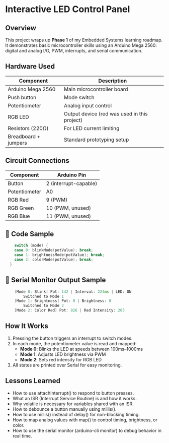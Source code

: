 # Interactive LED Control Panel

## Overview

This project wraps up **Phase 1** of my Embedded Systems learning roadmap. 
It demonstrates basic microcontroller skills using an Arduino Mega 2560: digital 
and analog I/O, PWM, interrupts, and serial communication.

## Hardware Used

| Component        | Description                      |
|------------------|----------------------------------|
| Arduino Mega 2560 | Main microcontroller board       |
| Push button       | Mode switch |
| Potentiometer     | Analog input control             |
| RGB LED           | Output device (red was used in this project) |
| Resistors (220Ω)  | For LED current limiting         |
| Breadboard + jumpers | Standard prototyping setup     |

## Circuit Connections

| Component    | Arduino Pin |
|--------------|-------------|
| Button       | 2 (interrupt-capable) |
| Potentiometer | A0          |
| RGB Red      | 9 (PWM)      |
| RGB Green    | 10 (PWM, unused) |
| RGB Blue     | 11 (PWM, unused) |

## 📝 Code Sample

```cpp
    switch (mode) {
    case 0: blinkMode(potValue); break;
    case 1: brightnessMode(potValue); break;
    case 2: colorMode(potValue); break;
  }
```

## 📝 Serial Monitor Output Sample

```cpp
    [Mode 0: Blink] Pot: 142 | Interval: 224ms | LED: ON
        Switched to Mode 1
    [Mode 1: Brightness] Pot: 0 | Brightness: 0
        Switched to Mode 2
    [Mode 2: Color Red] Pot: 826 | Red Intensity: 205
```     

## How It Works

1. Pressing the button triggers an interrupt to switch modes.
2. In each mode, the potentiometer value is read and mapped:
   - **Mode 0**: Blinks the LED at speeds between 100ms–1000ms
   - **Mode 1**: Adjusts LED brightness via PWM
   - **Mode 2**: Sets red intensity for RGB LED
3. All states are printed over Serial for easy monitoring.

## Lessons Learned

- How to use attachInterrupt() to respond to button presses.
- What an ISR (Interrupt Service Routine) is and how it works.
- Why volatile is necessary for variables shared with an ISR.
- How to debounce a button manually using millis().
- How to use millis() instead of delay() for non-blocking timing.
- How to map analog values with map() to control timing, brightness, or color.
- How to use the serial monitor (arduino-cli monitor) to debug behavior in real time.
